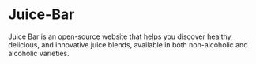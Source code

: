 # Juice-Bar
Juice Bar is an open-source website that helps you discover healthy, delicious, and innovative juice blends, available in both non-alcoholic and alcoholic varieties.
